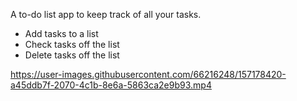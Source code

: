 A to-do list app to keep track of all your tasks.

* Add tasks to a list
* Check tasks off the list
* Delete tasks off the list

https://user-images.githubusercontent.com/66216248/157178420-a45ddb7f-2070-4c1b-8e6a-5863ca2e9b93.mp4


